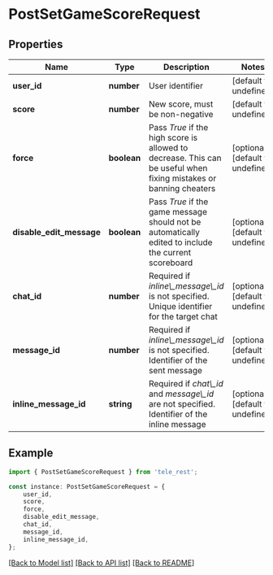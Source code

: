 # PostSetGameScoreRequest


## Properties

Name | Type | Description | Notes
------------ | ------------- | ------------- | -------------
**user_id** | **number** | User identifier | [default to undefined]
**score** | **number** | New score, must be non-negative | [default to undefined]
**force** | **boolean** | Pass *True* if the high score is allowed to decrease. This can be useful when fixing mistakes or banning cheaters | [optional] [default to undefined]
**disable_edit_message** | **boolean** | Pass *True* if the game message should not be automatically edited to include the current scoreboard | [optional] [default to undefined]
**chat_id** | **number** | Required if *inline\\_message\\_id* is not specified. Unique identifier for the target chat | [optional] [default to undefined]
**message_id** | **number** | Required if *inline\\_message\\_id* is not specified. Identifier of the sent message | [optional] [default to undefined]
**inline_message_id** | **string** | Required if *chat\\_id* and *message\\_id* are not specified. Identifier of the inline message | [optional] [default to undefined]

## Example

```typescript
import { PostSetGameScoreRequest } from 'tele_rest';

const instance: PostSetGameScoreRequest = {
    user_id,
    score,
    force,
    disable_edit_message,
    chat_id,
    message_id,
    inline_message_id,
};
```

[[Back to Model list]](../README.md#documentation-for-models) [[Back to API list]](../README.md#documentation-for-api-endpoints) [[Back to README]](../README.md)
